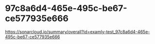 # 97c8a6d4-465e-495c-be67-ce577935e666
https://sonarcloud.io/summary/overall?id=examly-test_97c8a6d4-465e-495c-be67-ce577935e666
